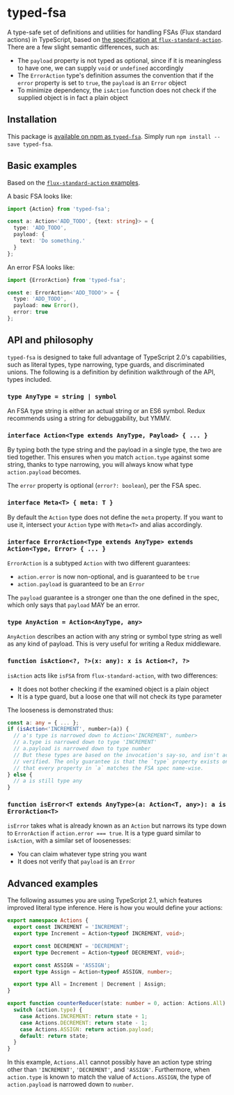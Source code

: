 # typed-fsa

A type-safe set of definitions and utilities for handling FSAs (Flux standard
actions) in TypeScript, based on [the specification at `flux-standard-action`](
https://github.com/acdlite/flux-standard-action). There are a few slight semantic
differences, such as:

- The `payload` property is not typed as optional, since if it is meaningless to
  have one, we can supply `void` or `undefined` accordingly
- The `ErrorAction` type's definition assumes the convention that if the `error`
  property is set to `true`, the `payload` is an `Error` object
- To minimize dependency, the `isAction` function does not check if the supplied
  object is in fact a plain object

## Installation

This package is [available on npm as `typed-fsa`](
https://www.npmjs.com/package/typed-fsa
). Simply run `npm install --save typed-fsa`.

## Basic examples

Based on the [`flux-standard-action` examples](
https://github.com/acdlite/flux-standard-action#example
).

A basic FSA looks like:

```ts
import {Action} from 'typed-fsa';

const a: Action<'ADD_TODO', {text: string}> = {
  type: 'ADD_TODO',
  payload: {
    text: 'Do something.'
  }
};
```

An error FSA looks like:

```ts
import {ErrorAction} from 'typed-fsa';

const e: ErrorAction<'ADD_TODO'> = {
  type: 'ADD_TODO',
  payload: new Error(),
  error: true
};
```

## API and philosophy

`typed-fsa` is designed to take full advantage of TypeScript 2.0's capabilities,
such as literal types, type narrowing, type guards, and discriminated unions.
The following is a definition by definition walkthrough of the API, types
included.

### `type AnyType = string | symbol`

An FSA type string is either an actual string or an ES6 symbol. Redux recommends
using a string for debuggability, but YMMV.

### `interface Action<Type extends AnyType, Payload> { ... }`

By typing both the type string and the payload in a single type, the two are
tied together. This ensures when you match `action.type` against some string,
thanks to type narrowing, you will always know what type `action.payload`
becomes.

The `error` property is optional (`error?: boolean`), per the FSA spec.

### `interface Meta<T> { meta: T }`

By default the `Action` type does not define the `meta` property. If you want to
use it, intersect your `Action` type with `Meta<T>` and alias accordingly.

### `interface ErrorAction<Type extends AnyType> extends Action<Type, Error> { ... }`

`ErrorAction` is a subtyped `Action` with two different guarantees:

- `action.error` is now non-optional, and is guaranteed to be `true`
- `action.payload` is guaranteed to be an `Error`

The `payload` guarantee is a stronger one than the one defined in the spec, which
only says that `payload` MAY be an error.

### `type AnyAction = Action<AnyType, any>`

`AnyAction` describes an action with any string or symbol type string as well as
any kind of payload. This is very useful for writing a Redux middleware.

### `function isAction<?, ?>(x: any): x is Action<?, ?>`

`isAction` acts like `isFSA` from `flux-standard-action`, with two differences:

- It does not bother checking if the examined object is a plain object
- It is a type guard, but a loose one that will not check its type parameter

The looseness is demonstrated thus:

```ts
const a: any = { ... };
if (isAction<'INCREMENT', number>(a)) {
  // a's type is narrowed down to Action<'INCREMENT', number>
  // a.type is narrowed down to type 'INCREMENT'
  // a.payload is narrowed down to type number
  // But these types are based on the invocation's say-so, and isn't actually
  // verified. The only guarantee is that the `type` property exists on `a`, and
  // that every property in `a` matches the FSA spec name-wise.
} else {
  // a is still type any
}
```

### `function isError<T extends AnyType>(a: Action<T, any>): a is ErrorAction<T>`

`isError` takes what is already known as an `Action` but narrows its type down to
`ErrorAction` if `action.error === true`. It is a type guard similar to `isAction`,
with a similar set of loosenesses:

- You can claim whatever type string you want
- It does not verify that `payload` is an `Error`

## Advanced examples

The following assumes you are using TypeScript 2.1, which features improved literal
type inference. Here is how you would define your actions:

```ts
export namespace Actions {
  export const INCREMENT = 'INCREMENT';
  export type Increment = Action<typeof INCREMENT, void>;

  export const DECREMENT = 'DECREMENT';
  export type Decrement = Action<typeof DECREMENT, void>;

  export const ASSIGN = 'ASSIGN';
  export type Assign = Action<typeof ASSIGN, number>;

  export type All = Increment | Decrement | Assign;
}

export function counterReducer(state: number = 0, action: Actions.All): number {
  switch (action.type) {
    case Actions.INCREMENT: return state + 1;
    case Actions.DECREMENT: return state - 1;
    case Actions.ASSIGN: return action.payload;
    default: return state;
  }
}
```

In this example, `Actions.All` cannot possibly have an action type string other
than `'INCREMENT'`, `'DECREMENT'`, and `'ASSIGN'`. Furthermore, when `action.type`
is known to match the value of `Actions.ASSIGN`, the type of `action.payload` is
narrowed down to `number`.

